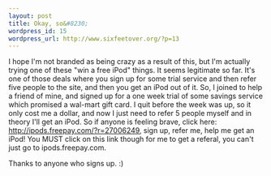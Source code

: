```yaml
--- 
layout: post
title: Okay, so&#8230;
wordpress_id: 15
wordpress_url: http://www.sixfeetover.org/?p=13
---
```

I hope I'm not branded as being crazy as a result of this, but I'm actually trying one of these "win a free iPod" things.  It seems legitimate so far.  It's one of those deals where you sign up for some trial service and then refer five people to the site, and then you get an iPod out of it.  So, I joined to help a friend of mine, and signed up for a one week trial of some savings service which promised a wal-mart gift card.  I quit before the week was up, so it only cost me a dollar, and now I just need to refer 5 people myself and in theory I'll get an iPod.  So if anyone is feeling brave, click here: <span class="referraltext" /><a title="Help me out and get a free ipod!" href="http://ipods.freepay.com/?r=27006249"><span class="referraltext">http://ipods.freepay.com/?r=27006249</span></a><span class="referraltext">, sign up, refer me, help me get an iPod!  You MUST click on this link though for me to get a referal, you can't just go to ipods.freepay.com.  </span>

Thanks to anyone who signs up. :)
